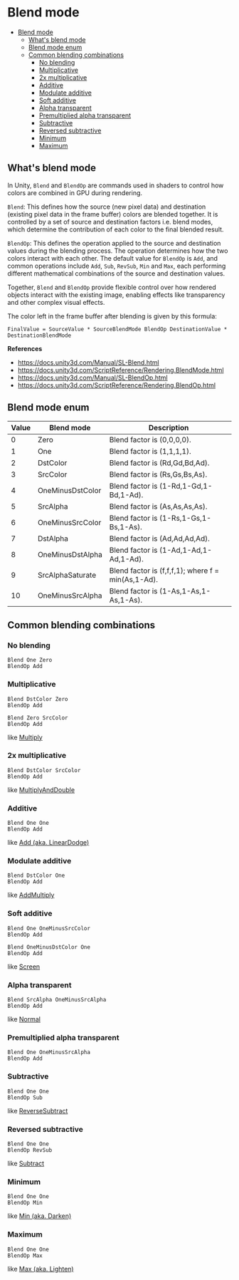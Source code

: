 # Blend mode

- [Blend mode](#blend-mode)
  - [What's blend mode](#whats-blend-mode)
  - [Blend mode enum](#blend-mode-enum)
  - [Common blending combinations](#common-blending-combinations)
    - [No blending](#no-blending)
    - [Multiplicative](#multiplicative)
    - [2x multiplicative](#2x-multiplicative)
    - [Additive](#additive)
    - [Modulate additive](#modulate-additive)
    - [Soft additive](#soft-additive)
    - [Alpha transparent](#alpha-transparent)
    - [Premultiplied alpha transparent](#premultiplied-alpha-transparent)
    - [Subtractive](#subtractive)
    - [Reversed subtractive](#reversed-subtractive)
    - [Minimum](#minimum)
    - [Maximum](#maximum)

## What's blend mode
In Unity, `Blend` and `BlendOp` are commands used in shaders to control how colors are combined in GPU during rendering.

`Blend`: This defines how the source (new pixel data) and destination (existing pixel data in the frame buffer) colors are blended together. It is controlled by a set of source and destination factors i.e. blend modes, which determine the contribution of each color to the final blended result.

`BlendOp`: This defines the operation applied to the source and destination values during the blending process. The operation determines how the two colors interact with each other. The default value for `BlendOp` is `Add`, and common operations include `Add`, `Sub`, `RevSub`, `Min` and `Max`, each performing different mathematical combinations of the source and destination values.

Together, `Blend` and `BlendOp` provide flexible control over how rendered objects interact with the existing image, enabling effects like transparency and other complex visual effects.

The color left in the frame buffer after blending is given by this formula:
```
FinalValue = SourceValue * SourceBlendMode BlendOp DestinationValue * DestinationBlendMode
```

**References**
- https://docs.unity3d.com/Manual/SL-Blend.html
- https://docs.unity3d.com/ScriptReference/Rendering.BlendMode.html
- https://docs.unity3d.com/Manual/SL-BlendOp.html
- https://docs.unity3d.com/ScriptReference/Rendering.BlendOp.html

## Blend mode enum
| Value | Blend mode       | Description                                        |
| ----- | ---------------- | -------------------------------------------------- |
| 0     | Zero             | Blend factor is (0,0,0,0).                         |
| 1     | One              | Blend factor is (1,1,1,1).                         |
| 2     | DstColor         | Blend factor is (Rd,Gd,Bd,Ad).                     |
| 3     | SrcColor         | Blend factor is (Rs,Gs,Bs,As).                     |
| 4     | OneMinusDstColor | Blend factor is (1-Rd,1-Gd,1-Bd,1-Ad).             |
| 5     | SrcAlpha         | Blend factor is (As,As,As,As).                     |
| 6     | OneMinusSrcColor | Blend factor is (1-Rs,1-Gs,1-Bs,1-As).             |
| 7     | DstAlpha         | Blend factor is (Ad,Ad,Ad,Ad).                     |
| 8     | OneMinusDstAlpha | Blend factor is (1-Ad,1-Ad,1-Ad,1-Ad).             |
| 9     | SrcAlphaSaturate | Blend factor is (f,f,f,1); where f = min(As,1-Ad). |
| 10    | OneMinusSrcAlpha | Blend factor is (1-As,1-As,1-As,1-As).             |

## Common blending combinations
### No blending
```shaderlab
Blend One Zero
BlendOp Add
```

### Multiplicative
```shaderlab
Blend DstColor Zero
BlendOp Add
```
```shaderlab
Blend Zero SrcColor
BlendOp Add
```
like [Multiply](blend_type.md#multiply)

### 2x multiplicative
```shaderlab
Blend DstColor SrcColor
BlendOp Add
```
like [MultiplyAndDouble](blend_type.md#multiplyanddouble)

### Additive
```shaderlab
Blend One One
BlendOp Add
```
like [Add (aka. LinearDodge)](blend_type.md#add-aka-lineardodge)

### Modulate additive
```shaderlab
Blend DstColor One
BlendOp Add
```
like [AddMultiply](blend_type.md#addmultiply)

### Soft additive
```shaderlab
Blend One OneMinusSrcColor
BlendOp Add
```
```shaderlab
Blend OneMinusDstColor One
BlendOp Add
```
like [Screen](blend_type.md#screen)

### Alpha transparent
```shaderlab
Blend SrcAlpha OneMinusSrcAlpha
BlendOp Add
```
like [Normal](blend_type.md#normal)

### Premultiplied alpha transparent
```shaderlab
Blend One OneMinusSrcAlpha
BlendOp Add
```

### Subtractive
```shaderlab
Blend One One
BlendOp Sub
```
like [ReverseSubtract](blend_type.md#reversesubtract)

### Reversed subtractive
```shaderlab
Blend One One
BlendOp RevSub
```
like [Subtract](blend_type.md#subtract)

### Minimum
```shaderlab
Blend One One
BlendOp Min
```
like [Min (aka. Darken)](blend_type.md#min-aka-darken)

### Maximum
```shaderlab
Blend One One
BlendOp Max
```
like [Max (aka. Lighten)](blend_type.md#max-aka-lighten)
